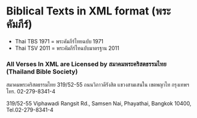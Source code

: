 Biblical Texts in XML format (พระคัมภีร์) 
====================================

* Thai TBS 1971 = พระคัมภีร์ไทยฉบับ 1971 
* Thai TSV 2011 = พระคัมภีร์ไทฉบับมาตรฐาน 2011 

### All Verses In XML are Licensed by สมาคมพระคริสตธรรมไทย (Thailand Bible Society)

สมาคมพระคริสตธรรมไทย 319/52-55 ถนนวิภาวดีรังสิต แขวงสามเสนใน เขตพญาไท กรุงเทพฯ โทร. 02-279-8341-4

319/52-55 Viphawadi Rangsit Rd., Samsen Nai, Phayathai, Bangkok 10400, Tel.02-279-8341-4

